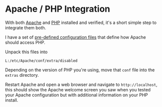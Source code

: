 # Apache / PHP Integration

With both [Apache](../apache.md) and [PHP](../../PHP/php.md) installed and verified, it's a short simple step to integrate them both.

I have a set of [pre-defined configuration files](../../assets/apache.php.conf.zip) that define how Apache should access PHP.

Unpack this files into
```shell
L:/etc/Apache/conf/extra/disabled
```

Depending on the version of PHP you're using, move that `conf` file into the `extras` directory.

Restart Apache and open a web browser and navigate to `http://localhost`, this should show the Apache welcome screen you saw when you tested your Apache configuration but with additional information on your PHP install.
